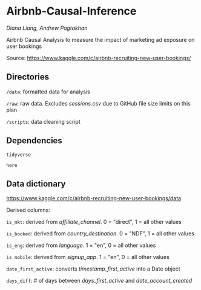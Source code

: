 # **Airbnb-Causal-Inference**
*Diana Liang, Andrew Pagtakhan*

Airbnb Causal Analysis to measure the impact of marketing ad exposure on user bookings

Source: https://www.kaggle.com/c/airbnb-recruiting-new-user-bookings/

## Directories

```/data```: formatted data for analysis

```/raw```: raw data. Excludes *sessions.csv* due to GitHub file size limits on this plan

```/scripts```: data cleaning script

## Dependencies
```tidyverse```

```here```

## Data dictionary

https://www.kaggle.com/c/airbnb-recruiting-new-user-bookings/data

Derived columns:

```is_mkt```: derived from *affiliate_channel*. 0 = "direct", 1 = all other values


```is_booked```:  derived from *country_destination*. 0 = "NDF", 1 = all other values

```is_eng```: derived from *language*. 1 = "en", 0 = all other values

```is_mobile```: derived from *signup_app*. 1 = "en", 0 = all other values

```date_first_active```: converts *timestamp_first_active* into a Date object

```days_diff```: # of days between *days_first_active* and *date_account_created*
